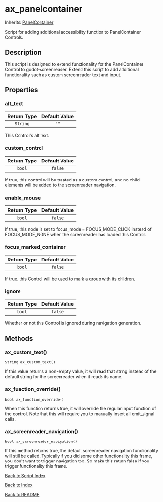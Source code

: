 # ax_panelcontainer
Inherits: [PanelContainer](https://docs.godotengine.org/en/stable/classes/class_panelcontainer.html)

Script for adding additional accessibility function to PanelContainer Controls.

## Description

This script is designed to extend functionality for the PanelContainer Control to godot-screenreader. Extend this script to add additional functionality such as custom screenreader text and input.

## Properties

### alt_text

| Return Type | Default Value |
|:-------------:|:-------------:|
| ``String`` | ``""``

This Control's alt text.


### custom_control

| Return Type | Default Value |
|:-------------:|:-------------:|
| ``bool`` | ``false``

If true, this control will be treated as a custom control, and no child elements will be added to the screenreader navigation.

### enable_mouse

| Return Type | Default Value |
|:-------------:|:-------------:|
| ``bool`` | ``false``

If true, this node is set to focus_mode = FOCUS_MODE_CLICK instead of FOCUS_MODE_NONE when the screenreader has loaded this Control.

### focus_marked_container

| Return Type | Default Value |
|:-------------:|:-------------:|
| ``bool`` | ``false``

If true, this Control will be used to mark a group with its children.

### ignore

| Return Type | Default Value |
|:-------------:|:-------------:|
| ``bool`` | ``false``

Whether or not this Control is ignored during navigation generation.

## Methods

### ax_custom_text()
``String ax_custom_text()``

If this value returns a non-empty value, it will read that string instead of the default string for the screenreader when it reads its name.

### ax_function_override()
``bool ax_function_override()``

When this function returns true, it will override the regular input function of the control. Note that this will require you to manually insert all emit_signal calls.

### ax_screenreader_navigation()
``bool ax_screenreader_navigation()``

If this method returns true, the default screenreader navigation functionality will still be called. Typically if you did some other functionality this frame, you don't want to trigger navigation too. So make this return false if you trigger functionality this frame.


[Back to Script Index](../scripts_info.md)

[Back to Index](../index.md)

[Back to README](../../../README.md)
